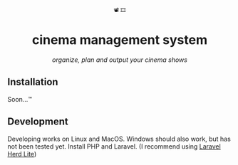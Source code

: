 <div align="center">
    <small>📽️ 🎞️</small>
    <h1>cinema management system</h1>
    <i>organize, plan and output your cinema shows</i>
</div>

## Installation
Soon...™

## Development
Developing works on Linux and MacOS. Windows should also work, but has not been tested yet.
Install PHP and Laravel. (I recommend using [Laravel Herd Lite](https://php.new))
